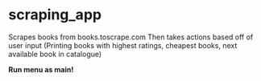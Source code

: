 # scraping_app
Scrapes books from books.toscrape.com
Then takes actions based off of user input (Printing books with highest ratings, cheapest books, next available book in catalogue)

__Run menu as main!__
